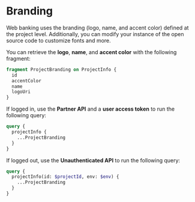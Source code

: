 # Branding

Web banking uses the branding (logo, name, and accent color) defined at the project level.
Additionally, you can modify your instance of the open source code to customize fonts and more.

You can retrieve the **logo**, **name**, and **accent color** with the following fragment:

```graphql
fragment ProjectBranding on ProjectInfo {
  id
  accentColor
  name
  logoUri
}
```

If logged in, use the **Partner API** and a **user access token** to run the following query:

```graphql
query {
  projectInfo {
    ...ProjectBranding
  }
}
```

If logged out, use the **Unauthenticated API** to run the following query:

```graphql
query {
  projectInfo(id: $projectId, env: $env) {
    ...ProjectBranding
  }
}
```
